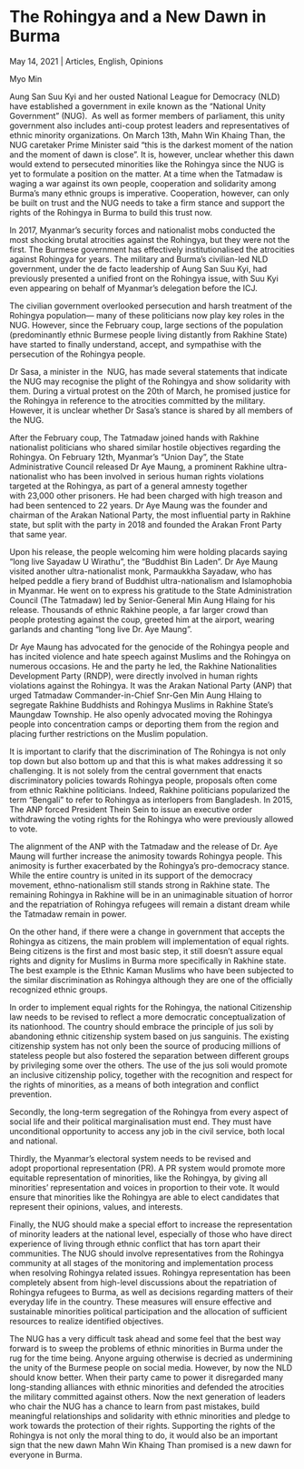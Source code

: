 # The Rohingya and a New Dawn in Burma

May 14, 2021 | Articles, English, Opinions





Myo Min

Aung San Suu Kyi and her ousted National League for Democracy (NLD) have established a government in exile known as the “National Unity Government” (NUG).  As well as former members of parliament, this unity government also includes anti-coup protest leaders and representatives of ethnic minority organizations. On March 13th, Mahn Win Khaing Than, the NUG caretaker Prime Minister said “this is the darkest moment of the nation and the moment of dawn is close”. It is, however, unclear whether this dawn would extend to persecuted minorities like the Rohingya since the NUG is yet to formulate a position on the matter. At a time when the Tatmadaw is waging a war against its own people, cooperation and solidarity among Burma’s many ethnic groups is imperative. Cooperation, however, can only be built on trust and the NUG needs to take a firm stance and support the rights of the Rohingya in Burma to build this trust now. 

In 2017, Myanmar’s security forces and nationalist mobs conducted the most shocking brutal atrocities against the Rohingya, but they were not the first. The Burmese government has effectively institutionalised the atrocities against Rohingya for years. The military and Burma’s civilian-led NLD government, under the de facto leadership of Aung San Suu Kyi, had previously presented a unified front on the Rohingya issue, with Suu Kyi even appearing on behalf of Myanmar’s delegation before the ICJ. 

The civilian government overlooked persecution and harsh treatment of the Rohingya population— many of these politicians now play key roles in the NUG. However, since the February coup, large sections of the population (predominantly ethnic Burmese people living distantly from Rakhine State) have started to finally understand, accept, and sympathise with the persecution of the Rohingya people.

Dr Sasa, a minister in the  NUG, has made several statements that indicate the NUG may recognise the plight of the Rohingya and show solidarity with them. During a virtual protest on the 20th of March, he promised justice for the Rohingya in reference to the atrocities committed by the military. However, it is unclear whether Dr Sasa’s stance is shared by all members of the NUG.

After the February coup, The Tatmadaw joined hands with Rakhine nationalist politicians who shared similar hostile objectives regarding the Rohingya. On February 12th, Myanmar’s “Union Day”, the State Administrative Council released Dr Aye Maung, a prominent Rakhine ultra-nationalist who has been involved in serious human rights violations targeted at the Rohingya, as part of a general amnesty together with 23,000 other prisoners. He had been charged with high treason and had been sentenced to 22 years. Dr Aye Maung was the founder and chairman of the Arakan National Party, the most influential party in Rakhine state, but split with the party in 2018 and founded the Arakan Front Party that same year.

Upon his release, the people welcoming him were holding placards saying “long live Sayadaw U Wirathu”, the “Buddhist Bin Laden”. Dr Aye Maung visited another ultra-nationalist monk, Parmaukkha Sayadaw, who has helped peddle a fiery brand of Buddhist ultra-nationalism and Islamophobia in Myanmar. He went on to express his gratitude to the State Administration Council (The Tatmadaw) led by Senior-General Min Aung Hlaing for his release. Thousands of ethnic Rakhine people, a far larger crowd than people protesting against the coup, greeted him at the airport, wearing garlands and chanting “long live Dr. Aye Maung”.

Dr Aye Maung has advocated for the genocide of the Rohingya people and has incited violence and hate speech against Muslims and the Rohingya on numerous occasions. He and the party he led, the Rakhine Nationalities Development Party (RNDP), were directly involved in human rights violations against the Rohingya. It was the Arakan National Party (ANP) that urged Tatmadaw Commander-in-Chief Snr-Gen Min Aung Hlaing to segregate Rakhine Buddhists and Rohingya Muslims in Rakhine State’s Maungdaw Township. He also openly advocated moving the Rohingya people into concentration camps or deporting them from the region and placing further restrictions on the Muslim population. 

It is important to clarify that the discrimination of The Rohingya is not only top down but also bottom up and that this is what makes addressing it so challenging. It is not solely from the central government that enacts discriminatory policies towards Rohingya people, proposals often come from ethnic Rakhine politicians. Indeed, Rakhine politicians popularized the term “Bengali” to refer to Rohingya as interlopers from Bangladesh. In 2015, The ANP forced President Thein Sein to issue an executive order withdrawing the voting rights for the Rohingya who were previously allowed to vote. 

The alignment of the ANP with the Tatmadaw and the release of Dr. Aye Maung will further increase the animosity towards Rohingya people. This animosity is further exacerbated by the Rohingya’s pro-democracy stance. While the entire country is united in its support of the democracy movement, ethno-nationalism still stands strong in Rakhine state. The remaining Rohingya in Rakhine will be in an unimaginable situation of horror and the repatriation of Rohingya refugees will remain a distant dream while the Tatmadaw remain in power. 

On the other hand, if there were a change in government that accepts the Rohingya as citizens, the main problem will implementation of equal rights. Being citizens is the first and most basic step, it still doesn’t assure equal rights and dignity for Muslims in Burma more specifically in Rakhine state. The best example is the Ethnic Kaman Muslims who have been subjected to the similar discrimination as Rohingya although they are one of the officially recognized ethnic groups.

In order to implement equal rights for the Rohingya, the national Citizenship law needs to be revised to reflect a more democratic conceptualization of its nationhood. The country should embrace the principle of jus soli by abandoning ethnic citizenship system based on jus sanguinis. The existing citizenship system has not only been the source of producing millions of stateless people but also fostered the separation between different groups by privileging some over the others. The use of the jus soli would promote an inclusive citizenship policy, together with the recognition and respect for the rights of minorities, as a means of both integration and conflict prevention.

Secondly, the long-term segregation of the Rohingya from every aspect of social life and their political marginalisation must end. They must have unconditional opportunity to access any job in the civil service, both local and national.

Thirdly, the Myanmar’s electoral system needs to be revised and adopt proportional representation (PR). A PR system would promote more equitable representation of minorities, like the Rohingya, by giving all minorities’ representation and voices in proportion to their vote. It would ensure that minorities like the Rohingya are able to elect candidates that represent their opinions, values, and interests.

Finally, the NUG should make a special effort to increase the representation of minority leaders at the national level, especially of those who have direct experience of living through ethnic conflict that has torn apart their communities. The NUG should involve representatives from the Rohingya community at all stages of the monitoring and implementation process when resolving Rohingya related issues. Rohingya representation has been completely absent from high-level discussions about the repatriation of Rohingya refugees to Burma, as well as decisions regarding matters of their everyday life in the country. These measures will ensure effective and sustainable minorities political participation and the allocation of sufficient resources to realize identified objectives.

The NUG has a very difficult task ahead and some feel that the best way forward is to sweep the problems of ethnic minorities in Burma under the rug for the time being. Anyone arguing otherwise is decried as undermining the unity of the Burmese people on social media. However, by now the NLD should know better. When their party came to power it disregarded many long-standing alliances with ethnic minorities and defended the atrocities the military committed against others. Now the next generation of leaders who chair the NUG has a chance to learn from past mistakes, build meaningful relationships and solidarity with ethnic minorities and pledge to work towards the protection of their rights. Supporting the rights of the Rohingya is not only the moral thing to do, it would also be an important sign that the new dawn Mahn Win Khaing Than promised is a new dawn for everyone in Burma.